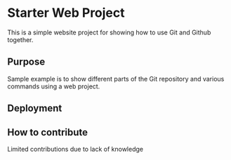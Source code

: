 # Starter Web Project

This is a simple website project for showing how to use Git and Github together.

## Purpose

Sample example is to show different parts of the Git repository and various commands using a web project.

## Deployment

## How to contribute

Limited contributions due to lack of knowledge